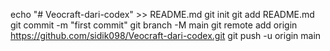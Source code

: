 echo "# Veocraft-dari-codex" >> README.md
git init
git add README.md
git commit -m "first commit"
git branch -M main
git remote add origin https://github.com/sidik098/Veocraft-dari-codex.git
git push -u origin main
